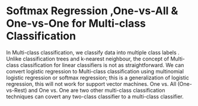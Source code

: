 # Softmax Regression ,One-vs-All & One-vs-One for Multi-class Classification

In Multi-class classification, we classify data into multiple class labels . Unlike classification trees and k-nearest neighbour, the concept of Multi-class classification for linear classifiers is not as straightforward. We can convert logistic regression to Multi-class classification using multinomial logistic regression or softmax regression; this is a generalization of logistic regression, this will not work for support vector machines. One vs. All (One-vs-Rest) and One vs. One are two other multi-class classification techniques can covert any two-class classifier to a multi-class classifier.
